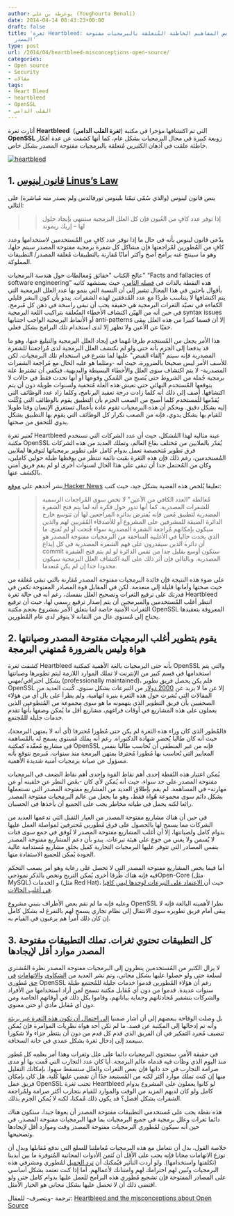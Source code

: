 ```yaml
---
author: يوغرطة بن علي (Youghourta Benali)
date: 2014-04-14 08:43:23+00:00
draft: false
title: 'ثغرة Heartbleed: فرصة لتصحيح بعض المفاهيم الخاطئة المُتعلقة بالبرمجيات مفتوحة
  المصدر'
type: post
url: /2014/04/heartbleed-misconceptions-open-source/
categories:
- Open source
- Security
- مقالات
tags:
- Heart Bleed
- heartbleed
- OpenSSL
- القلب الدامي
---
```


أثارت ثغرة **Heartbleed**  (**ثغرة القلب الدامي**) التي تم اكتشافها مؤخرا في مكتبة **OpenSSL** زوبعة كبيرة في مجال البرمجيات بشكل عام، كما أنها كشفت عن عدة أفكار خاطئة علقت في أذهان الكثيرين مُتعلقة بالبرمجيات مفتوحة المصدر بشكل خاص.




[![heartbleed](http://www.it-scoop.com/wp-content/uploads/2014/04/heartbleed.png)
](http://www.it-scoop.com/wp-content/uploads/2014/04/heartbleed.png)





## 1. [قانون لينوس](https://ar.wikipedia.org/wiki/قانون_لينوس) [Linus’s Law](http://en.wikipedia.org/wiki/Linus's_Law)




ينص قانون لينوس (والذي سُمّي تيمّنا بلينوس تورفالدس ولم يصدر منه مُباشرة) على التالي:





<blockquote>

> 
> إذا توفر عدد كافٍ من العُيون فإن كل العلل البرمجية ستنتهي بإيجاد حلول لها – إريك ريموند
> 
> 

> 
> 
</blockquote>




يدّعي قانون لينوس بأنه في حال ما إذا توفر عدد كافٍ من المُستخدمين لاستخدامها وعدد كافٍ من المُطورين لمُراجعتها فإن مشاكل كل شفرة برمجية مفتوحة المصدر سيتم حلها، وهو ما سينتج عنه برامج أصح وأكثر أمانًا مُقارنة بالتطبيقات مُغلقة المصدر/ التطبيقات المملوكة.




عالج الكتاب "حقائق وُمغالطات حول هندسة البرمجيات" “Facts and fallacies of software engineering” هذه النقطة بالذات في [فصله الثامن](http://books.google.dz/books?id=3Ntz-UJzZN0C&pg=PA174&redir_esc=y#v=onepage&q&f=false)، حيث يستشهد كاتبه بأقوال باحثين في هذا المجال تشير إلى أن النسبة التي ينمو بها عدد العلل البرمجية التي يتم اكتشافها لا يتناسب طردًا مع عدد المُدققين لهذه الشفرات. يبدو بأن كون البشر قليلي الكفاءة في تصيّد الثغرات البرمجية هي حقيقة يجب أن تبقى راسخة في ذهن كل مُبرمج. في حين أنه من الهيّن اكتشاف الأخطاء المتُعلقة بتراكيب اللغة البرمجية syntax issues أو الأنماط البرمجية الواجب اجتنابها anti-patterns إلا أن قسما كبيرا من هذه العلل يبقى خفيًا عن الأعين ولا تظهر إلا لدى استخدام تلك البرامج بشكل فعلي.




هذا الأمر يجعل من المُستخدم طرفا مُهما في إيجاد العلل البرمجية والتبليغ عنها، وهو ما قد يدفعنا إلى الجزم بأنه حتى ولو لم نكتشف العلل البرمجية لدى مُراجعتنا للشفرة المصدرية فإنه سيتم "إلقاء القبض" عليها لما نشرع في استخدام تلك البرمجيات. لكن للأسف الأمر ليس صحيحا بالضرورة، حيث أنه -ومثلما هو عليه الحال مع مُراجعة الشفرات المصدرية- لا يتم اكتشاف سوى العلل والأخطاء البسيطة والبديهية، فيكفي أن تشترط علة برمجية جُملة من الشروط حتى يُصبح من المُمكن وقوعها أو أنها تحدث فقط في حالات لا يتوقعها المُستخدم النهائي حتى تعيش هذه العلة مُتخفية ولسنوات طويلة دون أن يتم اكتشافها. أضف إلى ذلك أنه كلما زادت درجة تعقيد البرنامج، وكلما زاد عدد الوظائف التي يُقدّمها للُمستخدم كلما أصبح من الصعب الجزم بأن التطبيق يقوم بالوظائف التي وُكّلت إليه بشكل دقيق. وبحكم أن هذه البرمجيات تقوم عادة بأعمال تستغرق الإنسان وقتا طويلا للقيام بها بشكل يدوي، فإنه من الصعب تكرار كل الوظائف التي يقوم بها التطبيق بشكل يدوي للتحقق من صحتها.




تُعتبر ثغرة Heartbleed عينة مثالية لهذا المُشكل، حيث أن عدد الشركات التي تستخدم مكتبة OpenSSL يُقدّر بالملايين من مُختلف بقاع العالم، وتملك العديد من هذه الشركات فرق تطوير مُتخصصة تعمل بدوام كامل على تطوير برمجياتها لتوفرها لملايين المُستخدمين، رغم ذلك فإن هذه الثغرة بقيت نائمة تنتظر من يوقظها طيلة حولين كاملين، وكان من المُحتمل جدا أن تبقى على هذا الحال لسنوات أخرى لو لم يقم فريق أمني بالكشف عنها.




نشر أحدهم على [موقع ](https://news.ycombinator.com/item?id=7567205)[Hacker News](https://news.ycombinator.com/item?id=7567205) تعليقا يُلخص هذه القضية بشكل جيد، حيث كتب:





<blockquote>

> 
> مُغالطة "العدد الكافي من الأعين" لا تخص سوى المُراجعات الرسمية للشفرات المصدرية. كما أنها تدور حول فكرة أنه لما يتم فتح الشفرة المصدرية لتطبيق مُعين فإنه يُفترض بدائرة المراجعين لها أن تتوسع خارج الدائرة الضيقة للمشرفين على المشروع أو للأصدقاء المُقربين لهم والذين سيكون بإمكانهم مُراجعة الشفرة المصدرية سواء فُتحت أو لم تُفتح. ما الذي يحدث حاليا في الأغلبية الساحقة من البرمجيات مفتوحة المصدر هو أن دائرة الذين سيقدرون على فهم الشفرة المصدرية في كل إيداع commit ستكون أوسع بقليل جدا من نفس الدائرة لو لم يتم فتح الشفرة المصدرية. وبالتالي فإن أثر ذلك على آلية اكتشاف العلل البرمجية سيكون محدودا جدا إن لم يكن مُنعدما.
> 
> 
</blockquote>




على ضوء هذه النتيجة فإن فائدة البرمجيات مفتوحة المصدر مُقارنة بالتي تبقى مُغلقة من حيث صحتها وأمانها قليلة إلى منعدمة. لكن في المقابل قوة المصادر المفتوحة تكمن في قدرتك على ترقيع الثغرات وتصحيح العلل بنفسك، رغم أنه في حالة ثغرة Heartbleed انتظر أغلب المُستخدمين والمبرمجين أن يتم إصدار ترقيع رسمي لها، حيث أن ترقيع الثغرات الأمنية خاصة لما يتعلق الأمر بمشروع بحجم مكتبة OpenSSL المعروفة بتعقيدها يحتاج إلى مُستوى عال من التقانة لا يتوفر لدى عام المُطورين.





## 2. يقوم بتطوير أغلب البرمجيات مفتوحة المصدر وصيانتها هواة وليس بالضرورة مُمتهني البرمجة




كشفت ثغرة Heartbleed بأنه حتى البرمجيات بالغة الأهمية كمكتبة OpenSSL والتي يتم استخدامها في قسم كبير من الإنترنت لا تملك الموارد اللازمة ليتم تطويرها وصيانتها بشكل احترافي/مهني (professionally maintained)، فلم يكن يحصل فريق تطوير OpenSSL إلا عن ما لا يزيد عن [2000 دولار](https://groups.google.com/forum/m/?authuser=0#!topic/mailing.openssl.users/-P4T62ml_1I) من التبرعات بشكل سنوي. كُتبت العديد من المقالات التي نُشرت حول هذه الثغرة بنبرة اتهامية، ولم يطرأ على بال أي من هؤلاء الصحفيين بأن فريق التطوير الذي يتهمونه ما هو سوى مجموعة من المُتطوعين الذين يعملون على هذه المشاريع في أوقات فراغهم، مشاريع أقل ما يُمكن وصفها بأنها تقدم خدمات جليلة للمُجتمع.




فالمُطور الذي كان وراء هذه الثغرة لم يكن حتى مُطورا مُحترفا (أي أنه لا يمتهن البرمجة)، حيث أنه كان طالبا يُحضر شهادة الدكتوراه. رغم أنه يملك مُستوى يسمح له بالمُساهمة في مشاريع مُعقّدة كمكتبة OpenSSL فإنه من غير المنطقي أن نُحاسب طالبا بنفس المعايير التي نُحاسب بها مُطورا مُحترفا يمتهن البرمجة منذ سنوات، مُبرمج نتوقع بأنه مسؤول عن صيانة برمجيات أمنية شديدة الأهمية.




يُمكن اعتبار هذه النُقطة إحدى أهم نقاط القوة وإحدى أهم نقاط الضعف في البرمجيات مفتوحة المصدر على حد سواء، حيث أنه يُمكن لأي كان -بغَض النظر عن خلفيته أو عن مهارته- في المساهمة. لم يقم بإطلاق العديد من المشاريع مفتوحة المصدر التي نستعملها بشكل دائم سوى مجموعة هُواة فقط، وهو ما يجعل من عالم البرمجيات مفتوحة المصدر رائعا لكنه يحمل في طياته مخاطر يجب على الجميع أن يأخذها في الحسبان.




في حين أن هناك مشاريع مفتوحة المصدر من العيار الثقيل التي تدعمها العديد من الشركات مما يسمح لها بالحصول على فرق مُطورين مُحترفين لمواصلة العمل عليها بدوام كامل ولصيانتها، إلا أن أغلب المشاريع مفتوحة المصدر لا تُوفق في جمع سوى فتات لا يُسمن ولا يغني من جوع على هيئة تبرعات. يبدو بأن دعم المشاريع مفتوحة المصدر بنفس المصادر التي تتوفر عليها البرمجيات التجارية كفيل بخلق مشاريع مُستدامة عالية الجودة يُمكن للجميع الاستفادة منها.




أما فيما يخص المشاريع مفتوحة المصدر التي لا تحصل على رعاية وهو أمر يصعب التحكم فيه فإنه هناك طُرقا أخرى يُمكن التربح ونخص بالذكر نموذجيOpen-Core (مثل MySQL) و الخدمات (مثل Red Hat)، حيث أن[ الاعتماد على التبرعات لوحدها ليس كافيا في أغلب الحالات](http://www.binpress.com/blog/2013/04/14/open-source-cannot-live-on-donations-alone/).




وعليه فإنه ما لم تقم بعض الأطراف بتبني مشروع OpenSSL نظرا لأهميته البالغة فإنه لا يبقى أمام فريق تطويره سوى الانتقال إلى نظام تجاري يسمح لهم بالتفرغ له بشكل كامل إن كان ذلك أمرا هم يرغبون في القيام به.





## 3. كل التطبيقات تحتوي ثغرات. تملك التطبيقات مفتوحة المصدر موارد أقل لإيجادها




لا يزال الكثير من المُستخدمين ينظرون إلى البرمجيات مفتوحة المصدر نظرة المُشتري لسلعة حتى ولو حصلوا عليها بشكل مجاني، وتم نشر العديد من [الشكاوى](https://news.ycombinator.com/item?id=7556407) و[الاتهامات](http://blog.leafsr.com/2014/04/11/my-heart-is-ok-but-my-eyes-are-bleeding/) [في حق](http://www.tedunangst.com/flak/post/analysis-of-openssl-freelist-reuse) مُطوري OpenSSL رغم أن هؤلاء المُطورين قدموا خدمات جليلة للمُجتمع طيلة سنوات عديدة. قدموا من دون أي مُقابل مكتبة تسمح لمن أراد استخدامها من الأفراد والشركات بتشفير مُحادثاتهم وحماية بياناتهم، وقاموا بكل ذلك في أوقاتهم الخاصة ومن دون أي مُقابل مادي أو حتى معنوي.




بل وصلت الوقاحة ببعضهم إلى أن أشار ضمنيا [ إلى احتمال أن تكون هذه الثغرة غير بريئة](http://www.smh.com.au/it-pro/security-it/man-who-introduced-serious-heartbleed-security-flaw-denies-he-inserted-it-deliberately-20140410-zqta1.html) وأنه تم إدخالها إلى المكتبة عن قصد. ما لم تكن أحد هواة نظريات المؤامرة فإن يُمكن تنصيف مُجرد التفكير في أن الفريق الذي قدم كل قدم من دون أن ينتظر جزاء ولا شكورا سيعمد إلى إدخال ثغرة بشكل عمدي في خانة السخافة.




في حقيقة الأمر، ستحتوي البرمجيات دائما على علل وثغرات وهذا أمر يعلمه كل مُطور منذ اليوم الذي وطأت فيه قدماه عالم البرمجة. أيا كان عدد التجارب التي قُمت بها أو مدى صرامة التجارب في حد ذاتها فإن بعض الثغرات والعلل ستسقط سهوا. بإمكانك التقليل منها إن كنت تملك موارد أكثر لكنه من المُستبعد جدًا أن تقضي عليها كُلية. هل كان بإمكان فريق عمل OpenSSL تجنب ثغرة Heartbleed لو كانوا يعملون على المشروع بدوام كامل ولو كان لديهم المزيد من الوقت والموارد للقيام بتجارب أكثر صرامة ولمُراجعة الشفرات بشكل أفضل؟ قد يكون ذلك مُمكنا، لكنه لا يُمكن الجزم بذلك.




هذه نقطة يجب على مُستخدمي التطبيقات مفتوحة المصدر أن يعوها جيدا، ستكون هناك دائما ثغرات وعلل برمجية في جميع البرمجيات بما فيها البرمجيات مفتوحة المصدر، في حين أنه سيكون لمُطوري البرمجيات مفتوحة المصدر وقت وموارد أقل لإيجادها وتصحيحها.




خلاصة القول، بدل أن نتعامل مع هذه البرمجيات مُعاملتنا للسلع التي ندفع مُقابلها وبدل أن نوزع الاتهامات مجانا فإنه يجب على الأقل أن نُثمن الأدوات المجانية المُتوفرة ما بين أيدينا (تكلفتها واستخدامها). ولو أردت التأثير فيُمكنك أن [ترد الجميل](https://guides.github.com/overviews/os-contributing/) لمُطوري ومشرفي هذه البرمجيات وتُبين لهم احترامك لهم وامتنانك لأعمالهم. أما إذا كنت تعتمد بشكل أساسي على المصادر المفتوحة فإن تشجيع مُطوري هذه البرامج للعمل عليها بدوام كامل حتى ولو اقتضى ذلك أن لا تحصل عليها بشكل مجاني هو الخيار الأمثل.




ترجمة -وبتصرف- للمقال: [Heartbleed and the misconceptions about Open Source](http://www.binpress.com/blog/2014/04/12/heartbleed-misconceptions-open-source/)
